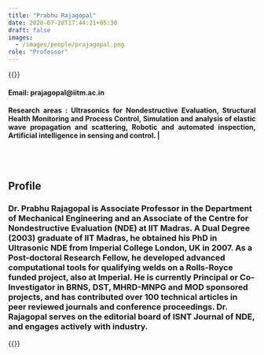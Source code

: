 ```yaml
---
title: "Prabhu Rajagopal"
date: 2020-07-28T17:44:21+05:30
draft: false
images:
  - /images/people/prajagopal.png
role: "Professor"
---
```


{{<rawhtml>}} 
<div align="justify">
<h4>Email: prajagopal@iitm.ac.in</h4>
<h4>Research areas : Ultrasonics for Nondestructive Evaluation, Structural Health Monitoring and Process Control, Simulation and analysis of elastic wave propagation and scattering, Robotic and automated inspection, Artificial intelligence in sensing and control. |</h4><br>
</div>
<br>
<div>
	<h2>Profile</h2>
	<h3>
		Dr. Prabhu Rajagopal is Associate Professor in the Department of Mechanical Engineering and an Associate of the Centre for Nondestructive Evaluation (NDE) at IIT Madras. A Dual Degree (2003) graduate of IIT Madras, he obtained his PhD in Ultrasonic NDE from Imperial College London, UK in 2007. As a Post-doctoral Research Fellow, he developed advanced computational tools for qualifying welds on a Rolls-Royce funded project, also at Imperial. He is currently Principal or Co-Investigator in BRNS, DST, MHRD-MNPG and MOD sponsored projects, and has contributed over 100 technical articles in peer reviewed journals and conference proceedings. Dr. Rajagopal serves on the editorial board of ISNT Journal of NDE, and engages actively with industry.
	<br>
</div>

{{</rawhtml>}}